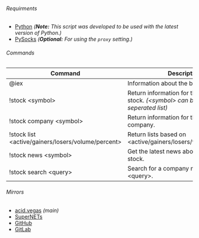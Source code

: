 ###### Requirments
* [Python](https://www.python.org/downloads/) *(**Note:** This script was developed to be used with the latest version of Python.)*
* [PySocks](https://pypi.python.org/pypi/PySocks) *(**Optional:** For using the `proxy` setting.)*

###### Commands
| Command | Description |
| --- | --- |
| @iex | Information about the bot. |
| !stock \<symbol> | Return information for the \<symbol> stock. *(\<symbol> can be a comma seperated list)* |
| !stock company \<symbol> | Return information for the \<symbol> company. |
| !stock list \<active/gainers/losers/volume/percent> | Return lists based on \<active/gainers/losers/volume/percent>. |
| !stock news \<symbol> | Get the latest news about the \<symbol> stock. |
| !stock search \<query> | Search for a company name containing \<query>. |

###### Mirrors
- [acid.vegas](https://acid.vegas/iex) *(main)*
- [SuperNETs](https://git.supernets.org/pumpcoin/iex)
- [GitHub](https://github.com/pumpcoin/iex)
- [GitLab](https://gitlab.com/pumpcoin/iex)
